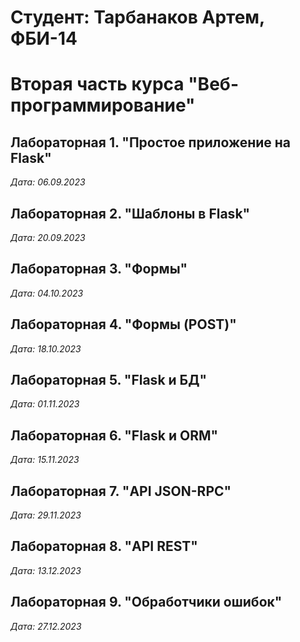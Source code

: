 # Студент: Тарбанаков Артем, ФБИ-14

# Вторая часть курса "Веб-программирование"

## Лабораторная 1. "Простое приложение на Flask"

*Дата: 06.09.2023*

## Лабораторная 2. "Шаблоны в Flask"

*Дата: 20.09.2023*

## Лабораторная 3. "Формы"

*Дата: 04.10.2023*

## Лабораторная 4. "Формы (POST)"

*Дата: 18.10.2023*

## Лабораторная 5. "Flask и БД"

*Дата: 01.11.2023*

## Лабораторная 6. "Flask и ORM"

*Дата: 15.11.2023*

## Лабораторная 7. "API JSON-RPC"

*Дата: 29.11.2023*

## Лабораторная 8. "API REST"

*Дата: 13.12.2023*

## Лабораторная 9. "Обработчики ошибок"

*Дата: 27.12.2023*